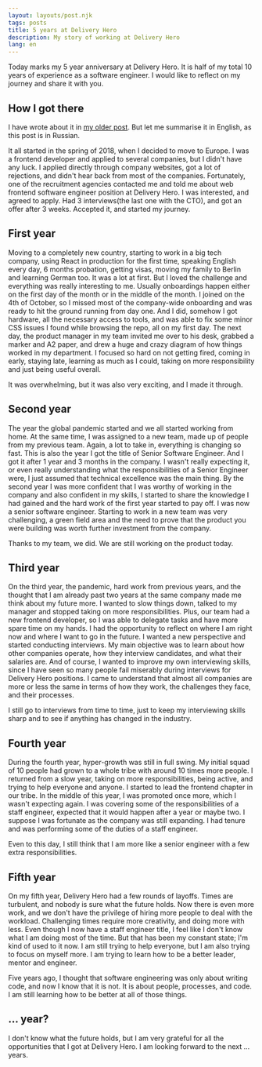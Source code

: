 ```yaml
---
layout: layouts/post.njk
tags: posts
title: 5 years at Delivery Hero
description: My story of working at Delivery Hero
lang: en
---
```


Today marks my 5 year anniversary at Delivery Hero. It is half of my total 10 years of experience as a software engineer. I would like to reflect on my journey and share it with you.

## How I got there

I have wrote about it in [my older post](https://jarjan.xyz/post/jjermany/). But let me summarise it in English, as this post is in Russian.

It all started in the spring of 2018, when I decided to move to Europe. I was a frontend developer and applied to several companies, but I didn't have any luck. I applied directly through company websites, got a lot of rejections, and didn't hear back from most of the companies. Fortunately, one of the recruitment agencies contacted me and told me about web frontend software engineer position at Delivery Hero. I was interested, and agreed to apply. Had 3 interviews(the last one with the CTO), and got an offer after 3 weeks. Accepted it, and started my journey.

## First year

Moving to a completely new country, starting to work in a big tech company, using React in production for the first time, speaking English every day, 6 months probation, getting visas, moving my family to Berlin and learning German too. It was a lot at first. But I loved the challenge and everything was really interesting to me. Usually onboardings happen either on the first day of the month or in the middle of the month. I joined on the 4th of October, so I missed most of the company-wide onboarding and was ready to hit the ground running from day one. And I did, somehow I got hardware, all the necessary access to tools, and was able to fix some minor CSS issues I found while browsing the repo, all on my first day. The next day, the product manager in my team invited me over to his desk, grabbed a marker and A2 paper, and drew a huge and crazy diagram of how things worked in my department. I focused so hard on not getting fired, coming in early, staying late, learning as much as I could, taking on more responsibility and just being useful overall.

It was overwhelming, but it was also very exciting, and I made it through.

## Second year

The year the global pandemic started and we all started working from home. At the same time, I was assigned to a new team, made up of people from my previous team. Again, a lot to take in, everything is changing so fast. This is also the year I got the title of Senior Software Engineer. And I got it after 1 year and 3 months in the company. I wasn't really expecting it, or even really understanding what the responsibilities of a Senior Engineer were, I just assumed that technical excellence was the main thing. By the second year I was more confident that I was worthy of working in the company and also confident in my skills, I started to share the knowledge I had gained and the hard work of the first year started to pay off. I was now a senior software engineer. Starting to work in a new team was very challenging, a green field area and the need to prove that the product you were building was worth further investment from the company.

Thanks to my team, we did. We are still working on the product today.

## Third year

On the third year, the pandemic, hard work from previous years, and the thought that I am already past two years at the same company made me think about my future more. I wanted to slow things down, talked to my manager and stopped taking on more responsibilities. Plus, our team had a new frontend developer, so I was able to delegate tasks and have more spare time on my hands. I had the opportunity to reflect on where I am right now and where I want to go in the future. I wanted a new perspective and started conducting interviews. My main objective was to learn about how other companies operate, how they interview candidates, and what their salaries are. And of course, I wanted to improve my own interviewing skills, since I have seen so many people fail miserably during interviews for Delivery Hero positions. I came to understand that almost all companies are more or less the same in terms of how they work, the challenges they face, and their processes.

I still go to interviews from time to time, just to keep my interviewing skills sharp and to see if anything has changed in the industry.

## Fourth year

During the fourth year, hyper-growth was still in full swing. My initial squad of 10 people had grown to a whole tribe with around 10 times more people. I returned from a slow year, taking on more responsibilities, being active, and trying to help everyone and anyone. I started to lead the frontend chapter in our tribe. In the middle of this year, I was promoted once more, which I wasn't expecting again. I was covering some of the responsibilities of a staff engineer, expected that it would happen after a year or maybe two. I suppose I was fortunate as the company was still expanding. I had tenure and was performing some of the duties of a staff engineer.

Even to this day, I still think that I am more like a senior engineer with a few extra responsibilities.

## Fifth year

On my fifth year, Delivery Hero had a few rounds of layoffs. Times are turbulent, and nobody is sure what the future holds. Now there is even more work, and we don't have the privilege of hiring more people to deal with the workload. Challenging times require more creativity, and doing more with less. Even though I now have a staff engineer title, I feel like I don't know what I am doing most of the time. But that has been my constant state; I'm kind of used to it now. I am still trying to help everyone, but I am also trying to focus on myself more. I am trying to learn how to be a better leader, mentor and engineer.

Five years ago, I thought that software engineering was only about writing code, and now I know that it is not. It is about people, processes, and code. I am still learning how to be better at all of those things.

## ... year?

I don't know what the future holds, but I am very grateful for all the opportunities that I got at Delivery Hero. I am looking forward to the next ... years.
